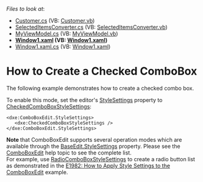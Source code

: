 <!-- default file list -->
*Files to look at*:

* [Customer.cs](./CS/ComboBoxEdit_CreatingCheckedComboBox/Customer.cs) (VB: [Customer.vb](./VB/ComboBoxEdit_CreatingCheckedComboBox/Customer.vb))
* [SelectedItemsConverter.cs](./CS/ComboBoxEdit_CreatingCheckedComboBox/SelectedItemsConverter.cs) (VB: [SelectedItemsConverter.vb](./VB/ComboBoxEdit_CreatingCheckedComboBox/SelectedItemsConverter.vb))
* [MyViewModel.cs](./CS/ComboBoxEdit_CreatingCheckedComboBox/ViewModels/MyViewModel.cs) (VB: [MyViewModel.vb](./VB/ComboBoxEdit_CreatingCheckedComboBox/ViewModels/MyViewModel.vb))
* **[Window1.xaml](./CS/ComboBoxEdit_CreatingCheckedComboBox/Window1.xaml) (VB: [Window1.xaml](./VB/ComboBoxEdit_CreatingCheckedComboBox/Window1.xaml))**
* [Window1.xaml.cs](./CS/ComboBoxEdit_CreatingCheckedComboBox/Window1.xaml.cs) (VB: [Window1.xaml](./VB/ComboBoxEdit_CreatingCheckedComboBox/Window1.xaml))
<!-- default file list end -->
# How to Create a Checked ComboBox


<p>The following example demonstrates how to create a checked combo box.</p>
<p>To enable this mode, set the editor's <a href="https://documentation.devexpress.com/WPF/DevExpress.Xpf.Editors.BaseEdit.StyleSettings.property"><u>StyleSettings</u></a> property to <a href="http://documentation.devexpress.com/#WPF/clsDevExpressXpfEditorsCheckedComboBoxStyleSettingstopic"><u>CheckedComboBoxStyleSettings</u></a>:</p>


```xaml
<dxe:ComboBoxEdit.StyleSettings>
   <dxe:CheckedComboBoxStyleSettings />
</dxe:ComboBoxEdit.StyleSettings>
```


<p><strong>Note </strong>that ComboBoxEdit supports several operation modes which are available through the <a href="https://documentation.devexpress.com/WPF/DevExpress.Xpf.Editors.BaseEdit.StyleSettings.property">BaseEdit.StyleSettings</a> property. Please see the <a href="https://documentation.devexpress.com/WPF/116528/Controls-and-Libraries/Data-Editors/Common-Features/Editor-Operation-Modes/ComboBoxEdit">ComboBoxEdit</a> help topic to see the complete list.<br>For example, use <a href="http://documentation.devexpress.com/#WPF/clsDevExpressXpfEditorsRadioComboBoxStyleSettingstopic"><u>RadioComboBoxStyleSettings</u></a> to create a radio button list as demonstrated in the <a href="https://www.devexpress.com/Support/Center/p/E1982">E1982: How to Apply Style Settings to the ComboBoxEdit</a> example.</p>

<br/>


